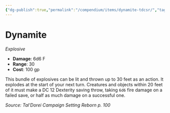 ```yaml
---
{"dg-publish":true,"permalink":"/compendium/items/dynamite-tdcsr/","tags":["compendium/src/5e/tdcsr","item/weapon/explosive"]}
---
```


# Dynamite
*Explosive*  

- **Damage**: 6d6 F
- **Range**: 30
- **Cost**: 100 gp

This bundle of explosives can be lit and thrown up to 30 feet as an action. It explodes at the start of your next turn. Creatures and objects within 20 feet of it must make a DC 12 Dexterity saving throw, taking `6d6` fire damage on a failed save, or half as much damage on a successful one.

*Source: Tal'Dorei Campaign Setting Reborn p. 100*